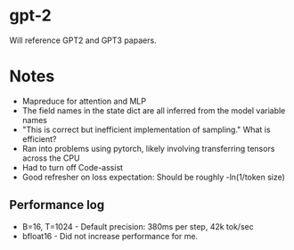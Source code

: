 # gpt-2

Will reference GPT2 and GPT3 papaers.

# Notes

- Mapreduce for attention and MLP
- The field names in the state dict are all inferred from the model variable names
- "This is correct but inefficient implementation of sampling." What is efficient?
- Ran into problems using pytorch, likely involving transferring tensors across the CPU
- Had to turn off Code-assist
- Good refresher on loss expectation: Should be roughly -ln(1/token size)

## Performance log

- B=16, T=1024 - Default precision:
   380ms per step, 42k tok/sec
- bfloat16 - Did not increase performance for me.
